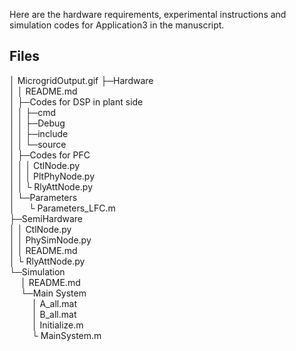 
Here are the hardware requirements, experimental instructions and simulation codes for Application3 in the manuscript.


## Files

│ MicrogridOutput.gif
├─Hardware  
│  │  README.md  
│  ├─Codes for DSP in plant side  
│  │  ├─cmd  
│  │  ├─Debug  
│  │  ├─include  
│  │  └─source  
│  ├─Codes for PFC  
│  │  │ CtlNode.py  
│  │  │ PltPhyNode.py  
│  │  └ RlyAttNode.py  
│  └─Parameters  
│   &emsp;   └  Parameters_LFC.m  
├─SemiHardware    
│ │ CtlNode.py  
│ │ PhySimNode.py  
│ │ README.md  
│ └ RlyAttNode.py  
└─Simulation  
&emsp;    │  README.md  
&emsp;    └─Main System    
&emsp; &emsp;     │  A_all.mat  
&emsp; &emsp;     │  B_all.mat  
&emsp; &emsp;     │  Initialize.m  
&emsp; &emsp;     └  MainSystem.m  

